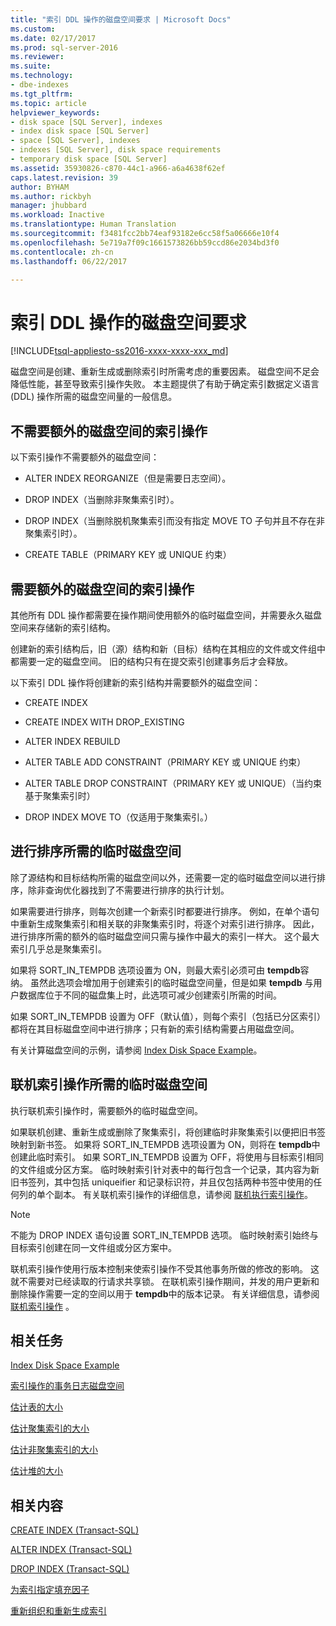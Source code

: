 ```yaml
---
title: "索引 DDL 操作的磁盘空间要求 | Microsoft Docs"
ms.custom: 
ms.date: 02/17/2017
ms.prod: sql-server-2016
ms.reviewer: 
ms.suite: 
ms.technology:
- dbe-indexes
ms.tgt_pltfrm: 
ms.topic: article
helpviewer_keywords:
- disk space [SQL Server], indexes
- index disk space [SQL Server]
- space [SQL Server], indexes
- indexes [SQL Server], disk space requirements
- temporary disk space [SQL Server]
ms.assetid: 35930826-c870-44c1-a966-a6a4638f62ef
caps.latest.revision: 39
author: BYHAM
ms.author: rickbyh
manager: jhubbard
ms.workload: Inactive
ms.translationtype: Human Translation
ms.sourcegitcommit: f3481fcc2bb74eaf93182e6cc58f5a06666e10f4
ms.openlocfilehash: 5e719a7f09c1661573826bb59ccd86e2034bd3f0
ms.contentlocale: zh-cn
ms.lasthandoff: 06/22/2017

---
```

# <a name="disk-space-requirements-for-index-ddl-operations"></a>索引 DDL 操作的磁盘空间要求
[!INCLUDE[tsql-appliesto-ss2016-xxxx-xxxx-xxx_md](../../includes/tsql-appliesto-ss2016-xxxx-xxxx-xxx-md.md)]

  磁盘空间是创建、重新生成或删除索引时所需考虑的重要因素。 磁盘空间不足会降低性能，甚至导致索引操作失败。 本主题提供了有助于确定索引数据定义语言 (DDL) 操作所需的磁盘空间量的一般信息。  
  
## <a name="index-operations-that-require-no-additional-disk-space"></a>不需要额外的磁盘空间的索引操作  
 以下索引操作不需要额外的磁盘空间：  
  
-   ALTER INDEX REORGANIZE（但是需要日志空间）。  
  
-   DROP INDEX（当删除非聚集索引时）。  
  
-   DROP INDEX（当删除脱机聚集索引而没有指定 MOVE TO 子句并且不存在非聚集索引时）。  
  
-   CREATE TABLE（PRIMARY KEY 或 UNIQUE 约束）  
  
## <a name="index-operations-that-require-additional-disk-space"></a>需要额外的磁盘空间的索引操作  
 其他所有 DDL 操作都需要在操作期间使用额外的临时磁盘空间，并需要永久磁盘空间来存储新的索引结构。  
  
 创建新的索引结构后，旧（源）结构和新（目标）结构在其相应的文件或文件组中都需要一定的磁盘空间。 旧的结构只有在提交索引创建事务后才会释放。  
  
 以下索引 DDL 操作将创建新的索引结构并需要额外的磁盘空间：  
  
-   CREATE INDEX  
  
-   CREATE INDEX WITH DROP_EXISTING  
  
-   ALTER INDEX REBUILD  
  
-   ALTER TABLE ADD CONSTRAINT（PRIMARY KEY 或 UNIQUE 约束）  
  
-   ALTER TABLE DROP CONSTRAINT（PRIMARY KEY 或 UNIQUE）（当约束基于聚集索引时）  
  
-   DROP INDEX MOVE TO（仅适用于聚集索引。）  
  
## <a name="temporary-disk-space-for-sorting"></a>进行排序所需的临时磁盘空间  
 除了源结构和目标结构所需的磁盘空间以外，还需要一定的临时磁盘空间以进行排序，除非查询优化器找到了不需要进行排序的执行计划。  
  
 如果需要进行排序，则每次创建一个新索引时都要进行排序。 例如，在单个语句中重新生成聚集索引和相关联的非聚集索引时，将逐个对索引进行排序。 因此，进行排序所需的额外的临时磁盘空间只需与操作中最大的索引一样大。 这个最大索引几乎总是聚集索引。  
  
 如果将 SORT_IN_TEMPDB 选项设置为 ON，则最大索引必须可由 **tempdb**容纳。 虽然此选项会增加用于创建索引的临时磁盘空间量，但是如果 **tempdb** 与用户数据库位于不同的磁盘集上时，此选项可减少创建索引所需的时间。  
  
 如果 SORT_IN_TEMPDB 设置为 OFF（默认值），则每个索引（包括已分区索引）都将在其目标磁盘空间中进行排序；只有新的索引结构需要占用磁盘空间。  
  
 有关计算磁盘空间的示例，请参阅 [Index Disk Space Example](../../relational-databases/indexes/index-disk-space-example.md)。  
  
## <a name="temporary-disk-space-for-online-index-operations"></a>联机索引操作所需的临时磁盘空间  
 执行联机索引操作时，需要额外的临时磁盘空间。  
  
 如果联机创建、重新生成或删除了聚集索引，将创建临时非聚集索引以便把旧书签映射到新书签。 如果将 SORT_IN_TEMPDB 选项设置为 ON，则将在 **tempdb**中创建此临时索引。 如果 SORT_IN_TEMPDB 设置为 OFF，将使用与目标索引相同的文件组或分区方案。 临时映射索引针对表中的每行包含一个记录，其内容为新旧书签列，其中包括 uniqueifier 和记录标识符，并且仅包括两种书签中使用的任何列的单个副本。 有关联机索引操作的详细信息，请参阅 [联机执行索引操作](../../relational-databases/indexes/perform-index-operations-online.md)。  
  
> [!NOTE]  
>  不能为 DROP INDEX 语句设置 SORT_IN_TEMPDB 选项。 临时映射索引始终与目标索引创建在同一文件组或分区方案中。  
  
 联机索引操作使用行版本控制来使索引操作不受其他事务所做的修改的影响。 这就不需要对已经读取的行请求共享锁。 在联机索引操作期间，并发的用户更新和删除操作需要一定的空间以用于 **tempdb**中的版本记录。 有关详细信息，请参阅 [联机索引操作](../../relational-databases/indexes/perform-index-operations-online.md) 。  
  
## <a name="related-tasks"></a>相关任务  
 [Index Disk Space Example](../../relational-databases/indexes/index-disk-space-example.md)  
  
 [索引操作的事务日志磁盘空间](../../relational-databases/indexes/transaction-log-disk-space-for-index-operations.md)  
  
 [估计表的大小](../../relational-databases/databases/estimate-the-size-of-a-table.md)  
  
 [估计聚集索引的大小](../../relational-databases/databases/estimate-the-size-of-a-clustered-index.md)  
  
 [估计非聚集索引的大小](../../relational-databases/databases/estimate-the-size-of-a-nonclustered-index.md)  
  
 [估计堆的大小](../../relational-databases/databases/estimate-the-size-of-a-heap.md)  
  
## <a name="related-content"></a>相关内容  
 [CREATE INDEX (Transact-SQL)](../../t-sql/statements/create-index-transact-sql.md)  
  
 [ALTER INDEX (Transact-SQL)](../../t-sql/statements/alter-index-transact-sql.md)  
  
 [DROP INDEX (Transact-SQL)](../../t-sql/statements/drop-index-transact-sql.md)  
  
 [为索引指定填充因子](../../relational-databases/indexes/specify-fill-factor-for-an-index.md)  
  
 [重新组织和重新生成索引](../../relational-databases/indexes/reorganize-and-rebuild-indexes.md)  
  
  

